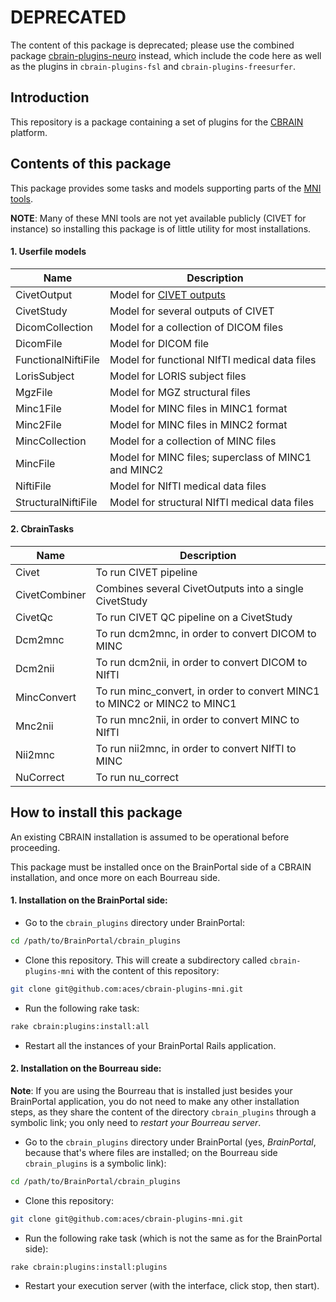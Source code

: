 
# DEPRECATED

The content of this package is deprecated; please use the combined package [cbrain-plugins-neuro](https://github.com/aces/cbrain-plugins-neuro) instead,
which include the code here as well as the plugins in `cbrain-plugins-fsl` and
`cbrain-plugins-freesurfer`.

## Introduction

This repository is a package containing a set of plugins for the
[CBRAIN](https://github.com/aces/cbrain) platform.

## Contents of this package

This package provides some tasks and models supporting
parts of the [MNI tools](http://www.bic.mni.mcgill.ca/ServicesSoftware/HomePage).

**NOTE**: Many of these MNI tools are not yet available publicly (CIVET for instance)
so installing this package is of little utility for most installations.

#### 1. Userfile models

| Name                | Description                                                                             |
|---------------------|-----------------------------------------------------------------------------------------|
| CivetOutput         | Model for [CIVET outputs](http://www.bic.mni.mcgill.ca/ServicesSoftware/OutputsOfCIVET) |
| CivetStudy          | Model for several outputs of CIVET                                                      |
| DicomCollection     | Model for a collection of DICOM files                                                   |
| DicomFile           | Model for DICOM file                                                                    |
| FunctionalNiftiFile | Model for functional NIfTI medical data files                                           |
| LorisSubject        | Model for LORIS subject files                                                           |
| MgzFile             | Model for MGZ structural files                                                          |
| Minc1File           | Model for MINC files in MINC1 format                                                    |
| Minc2File           | Model for MINC files in MINC2 format                                                    |
| MincCollection      | Model for a collection of MINC files                                                    |
| MincFile            | Model for MINC files; superclass of MINC1 and MINC2                                     |
| NiftiFile           | Model for NIfTI medical data files                                                      |
| StructuralNiftiFile | Model for structural NIfTI medical data files                                           |

#### 2. CbrainTasks

| Name          | Description                                                                      |
|---------------|----------------------------------------------------------------------------------|
| Civet         | To run CIVET pipeline                                                            |
| CivetCombiner | Combines several CivetOutputs into a single CivetStudy                           |
| CivetQc       | To run CIVET QC pipeline on a CivetStudy                                         |
| Dcm2mnc       | To run dcm2mnc, in order to convert DICOM to MINC                                |
| Dcm2nii       | To run dcm2nii, in order to convert DICOM to NIfTI                               |
| MincConvert   | To run minc_convert, in order to convert MINC1 to MINC2 or MINC2 to MINC1        |
| Mnc2nii       | To run mnc2nii, in order to convert MINC to NIfTI                                |
| Nii2mnc       | To run nii2mnc, in order to convert NIfTI to MINC                                |
| NuCorrect     | To run nu_correct                                                                |


## How to install this package

An existing CBRAIN installation is assumed to be operational before
proceeding.

This package must be installed once on the BrainPortal side of a
CBRAIN installation, and once more on each Bourreau side.

#### 1. Installation on the BrainPortal side:

  * Go to the `cbrain_plugins` directory under BrainPortal:

```bash
cd /path/to/BrainPortal/cbrain_plugins
```

  * Clone this repository. This will create a subdirectory called
  `cbrain-plugins-mni` with the content of this repository:

```bash
git clone git@github.com:aces/cbrain-plugins-mni.git
```

  * Run the following rake task:

```bash
rake cbrain:plugins:install:all
```

  * Restart all the instances of your BrainPortal Rails application.

#### 2. Installation on the Bourreau side:

**Note**: If you are using the Bourreau that is installed just
besides your BrainPortal application, you do not need to make
any other installation steps, as they share the content of
the directory `cbrain_plugins` through a symbolic link; you
only need to *restart your Bourreau server*.

  * Go to the `cbrain_plugins` directory under BrainPortal
  (yes, *BrainPortal*, because that's where files are installed; on
  the Bourreau side `cbrain_plugins` is a symbolic link):

```bash
cd /path/to/BrainPortal/cbrain_plugins
```

  * Clone this repository:

```bash
git clone git@github.com:aces/cbrain-plugins-mni.git
```
  * Run the following rake task (which is not the same as for
  the BrainPortal side):

``` bash
rake cbrain:plugins:install:plugins
```

  * Restart your execution server (with the interface, click stop, then start).

